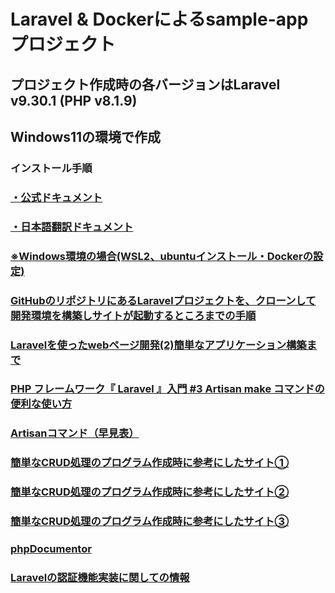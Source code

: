 # Laravel & Dockerによるsample-appプロジェクト
## プロジェクト作成時の各バージョンはLaravel v9.30.1 (PHP v8.1.9)
## Windows11の環境で作成
### インストール手順
### [・公式ドキュメント](https://laravel.com/docs/9.x/installation#next-steps)
### [・日本語翻訳ドキュメント](https://readouble.com/laravel/9.x/ja/installation.html)
### [※Windows環境の場合(WSL2、ubuntuインストール・Dockerの設定)](https://zenn.dev/na9/articles/ffe7b884fee7d2 )
### [GitHubのリポジトリにあるLaravelプロジェクトを、クローンして開発環境を構築しサイトが起動するところまでの手順](https://chigusa-web.com/blog/laravel-github-clone/)
### [Laravelを使ったwebページ開発(2)簡単なアプリケーション構築まで](https://deus-ex-machina-ism.com/?p=23279)
### [PHP フレームワーク『 Laravel 』入門 #3 Artisan make コマンドの便利な使い方](https://knowledge.cpi.ad.jp/howto-cpi/laravel-artisan/)
### [Artisanコマンド（早見表）](https://laraweb.net/environment/899/)
### [簡単なCRUD処理のプログラム作成時に参考にしたサイト①](https://team-lab.github.io/skillup/step2/04-laravel-form.html)
### [簡単なCRUD処理のプログラム作成時に参考にしたサイト②](https://tech.windii.jp/backend/laravel/request)
### [簡単なCRUD処理のプログラム作成時に参考にしたサイト③](https://qiita.com/manbolila/items/7bb009908afc12269b8b)
### [phpDocumentor](https://www.phpdoc.org/3.0/)
### [Laravelの認証機能実装に関しての情報](https://biz.addisteria.com/laravel_authentication/)
